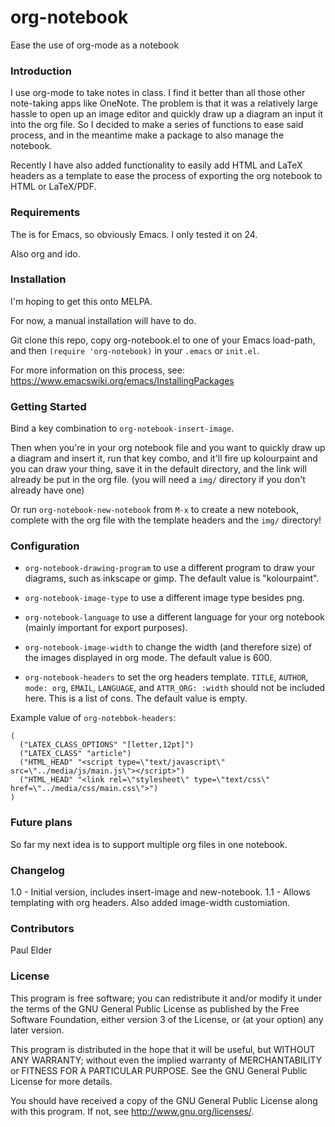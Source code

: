 # org-notebook

Ease the use of org-mode as a notebook

### Introduction

I use org-mode to take notes in class. I find it better than all those other note-taking apps like OneNote. The problem is that it was a relatively large hassle to open up an image editor and quickly draw up a diagram an input it into the org file. So I decided to make a series of functions to ease said process, and in the meantime make a package to also manage the notebook.

Recently I have also added functionality to easily add HTML and LaTeX headers as a template to ease the process of exporting the org notebook to HTML or LaTeX/PDF.

### Requirements

The is for Emacs, so obviously Emacs. I only tested it on 24.

Also org and ido.

### Installation

I'm hoping to get this onto MELPA.

For now, a manual installation will have to do.

Git clone this repo, copy org-notebook.el to one of your Emacs load-path, and then `(require 'org-notebook)` in your `.emacs` or `init.el`.

For more information on this process, see: https://www.emacswiki.org/emacs/InstallingPackages

### Getting Started

Bind a key combination to `org-notebook-insert-image`.

Then when you're in your org notebook file and you want to quickly draw up a diagram and insert it, run that key combo, and it'll fire up kolourpaint and you can draw your thing, save it in the default directory, and the link will already be put in the org file. (you will need a `img/` directory if you don't already have one)

Or run `org-notebook-new-notebook` from `M-x` to create a new notebook, complete with the org file with the template headers and the `img/` directory!

### Configuration

  - `org-notebook-drawing-program` to use a different program to draw your diagrams, such as inkscape or gimp. The default value is "kolourpaint".

  - `org-notebook-image-type` to use a different image type besides png.

  - `org-notebook-language` to use a different language for your org notebook (mainly important for export purposes).

  - `org-notebook-image-width` to change the width (and therefore size) of the images displayed in org mode. The default value is 600.

  - `org-notebook-headers` to set the org headers template. `TITLE`, `AUTHOR`, `mode: org`, `EMAIL`, `LANGUAGE`, and `ATTR_ORG: :width` should not be included here. This is a list of cons. The default value is empty.

Example value of `org-notebbok-headers`:
```elisp
(
  ("LATEX_CLASS_OPTIONS" "[letter,12pt]")
  ("LATEX_CLASS" "article")
  ("HTML_HEAD" "<script type=\"text/javascript\" src=\"../media/js/main.js\"></script>")
  ("HTML_HEAD" "<link rel=\"stylesheet\" type=\"text/css\" href=\"../media/css/main.css\">")
)
```

### Future plans

So far my next idea is to support multiple org files in one notebook.

### Changelog

1.0 - Initial version, includes insert-image and new-notebook.
1.1 - Allows templating with org headers. Also added image-width customiation.

### Contributors

Paul Elder

### License

This program is free software; you can redistribute it and/or modify it under the terms of the GNU General Public License as published by the Free Software Foundation, either version 3 of the License, or (at your option) any later version.

This program is distributed in the hope that it will be useful, but WITHOUT ANY WARRANTY; without even the implied warranty of MERCHANTABILITY or FITNESS FOR A PARTICULAR PURPOSE.  See the GNU General Public License for more details.

You should have received a copy of the GNU General Public License along with this program.  If not, see <http://www.gnu.org/licenses/>.
